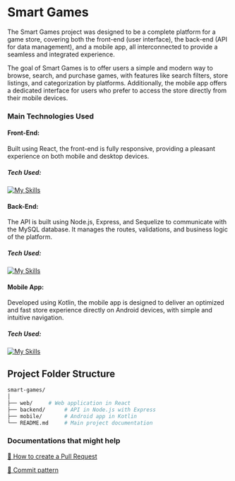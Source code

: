 # Smart Games

The Smart Games project was designed to be a complete platform for a game store, covering both the front-end (user interface), the back-end (API for data management), and a mobile app, all interconnected to provide a seamless and integrated experience.

The goal of Smart Games is to offer users a simple and modern way to browse, search, and purchase games, with features like search filters, store listings, and categorization by platforms. Additionally, the mobile app offers a dedicated interface for users who prefer to access the store directly from their mobile devices.

### Main Technologies Used

#### **Front-End**:

Built using React, the front-end is fully responsive, providing a pleasant experience on both mobile and desktop devices.

##### Tech Used:

[![My Skills](https://skillicons.dev/icons?i=js,react,styledcomponents,jest,npm)](https://skillicons.dev)

#### **Back-End**:

The API is built using Node.js, Express, and Sequelize to communicate with the MySQL database. It manages the routes, validations, and business logic of the platform.

##### Tech Used:

[![My Skills](https://skillicons.dev/icons?i=js,nodejs,express,sequelize,npm,mysql)](https://skillicons.dev)

#### **Mobile App**:

Developed using Kotlin, the mobile app is designed to deliver an optimized and fast store experience directly on Android devices, with simple and intuitive navigation.

##### Tech Used:

[![My Skills](https://skillicons.dev/icons?i=androidstudio,kotlin)](https://skillicons.dev)

## Project Folder Structure

```bash
smart-games/
│
├── web/     # Web application in React
├── backend/      # API in Node.js with Express
├── mobile/       # Android app in Kotlin
└── README.md     # Main project documentation
```

### Documentations that might help

[📝 How to create a Pull Request](https://www.atlassian.com/br/git/tutorials/making-a-pull-request)

[💾 Commit pattern](https://gist.github.com/joshbuchea/6f47e86d2510bce28f8e7f42ae84c716)
